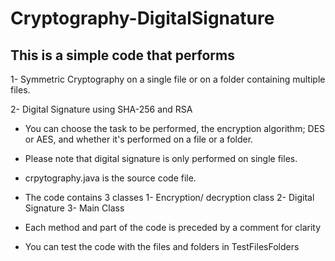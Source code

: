 # Cryptography-DigitalSignature

 ## This is a simple code that performs 
 1- Symmetric Cryptography on a single file or on a folder containing multiple files.
 
 2- Digital Signature using SHA-256 and RSA
- You can choose the task to be performed, the encryption algorithm; DES or AES, and whether it's performed on a file or a folder.
- Please note that digital signature is only performed on single files.


- crpytography.java is the source code file. 
- The code contains 3 classes
1- Encryption/ decryption class
2- Digital Signature
3- Main Class

- Each method and part of the code is preceded by a comment for clarity
- You can test the code with the files and folders in TestFilesFolders
 

